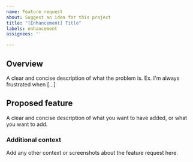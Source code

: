 ```yaml
---
name: Feature request
about: Suggest an idea for this project
title: "[Enhancement] Title"
labels: enhancement
assignees: ''

---
```


## Overview
A clear and concise description of what the problem is. Ex. I'm always frustrated when [...]

## Proposed feature
A clear and concise description of what you want to have added, or what you want to add.

### Additional context
Add any other context or screenshots about the feature request here.
